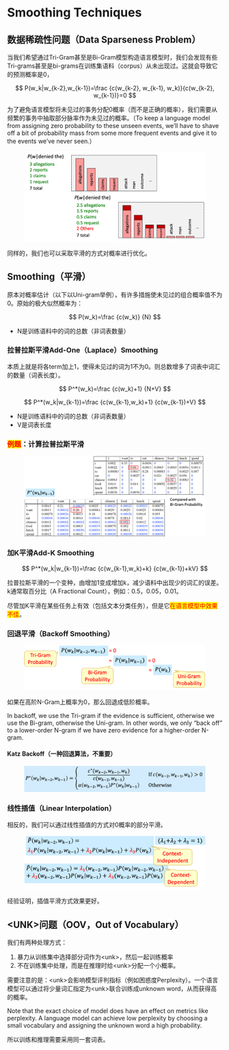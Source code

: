 # Smoothing Techniques

## 数据稀疏性问题（Data Sparseness Problem）

当我们希望通过Tri-Gram甚至是Bi-Gram模型构造语言模型时，我们会发现有些Tri-grams甚至是bi-grams在训练集语料（corpus）从未出现过。这就会导致它的预测概率是0，

$$
P(w_k|w_{k-2},w_{k-1})=\frac {c(w_{k-2}, w_{k-1}, w_k)}{c(w_{k-2}, w_{k-1})}=0
$$

为了避免语言模型将未见过的事务分配0概率（而不是正确的概率），我们需要从频繁的事务中抽取部分脉率作为未见过的概率。（To keep a language model from assigning zero probability to these unseen events, we’ll have to shave off a bit of probability mass from some more frequent events and give it to the events we’ve never seen.）

<figure><img src="../../.gitbook/assets/image (13).png" alt=""><figcaption></figcaption></figure>

同样的，我们也可以采取平滑的方式对概率进行优化。

## Smoothing（平滑）

原本对概率估计（以下以Uni-gram举例），有许多措施使未见过的组合概率值不为0。原始的极大似然概率为：

$$
P(w_k)=\frac {c(w_k)} {N}
$$

* N是训练语料中的词的总数（非词表数量）

### 拉普拉斯平滑Add-One（Laplace）Smoothing

本质上就是将各term加上1，使得未见过的词为1不为0。则总数增多了词表中词汇的数量（词表长度）。

$$
P^*(w_k)=\frac {c(w_k)+1} {N+V}
$$

$$
P^*(w_k|w_{k-1})=\frac {c(w_{k-1},w_k)+1} {c(w_{k-1})+V}
$$

* N是训练语料中的词的总数（非词表数量）
* V是词表长度

### <mark style="color:red;">例题</mark>：计算拉普拉斯平滑

<figure><img src="../../.gitbook/assets/image (5) (1).png" alt=""><figcaption></figcaption></figure>

### 加K平滑Add-K Smoothing

$$
P^*(w_k|w_{k-1})=\frac {c(w_{k-1},w_k)+k} {c(w_{k-1})+kV}
$$

拉普拉斯平滑的一个变种，由增加1变成增加k，减少语料中出现少的词汇的误差。k通常取百分比（A Fractional Count），例如：0.5，0.05，0.01。

尽管加K平滑在某些任务上有效（包括文本分类任务），但是它<mark style="color:red;">在语言模型中效果不佳</mark>。

### 回退平滑（Backoff Smoothing）

<figure><img src="../../.gitbook/assets/image (1) (1) (1) (1) (1) (1) (1).png" alt=""><figcaption></figcaption></figure>

如果在高阶N-Gram上概率为0，那么回退成低阶概率。

In backoff, we use the Tri-gram if the evidence is sufficient, otherwise we use the Bi-gram, otherwise the Uni-gram. In other words, we only “back off” to a lower-order N-gram if we have zero evidence for a higher-order N-gram.

#### Katz Backoff（一种回退算法，不重要）

<figure><img src="../../.gitbook/assets/image (4) (1) (1).png" alt=""><figcaption></figcaption></figure>

### 线性插值（Linear Interpolation）

相反的，我们可以通过线性插值的方式对0概率的部分平滑。

<figure><img src="../../.gitbook/assets/image (5) (1) (1).png" alt=""><figcaption></figcaption></figure>

经验证明，插值平滑方式效果更好。

## \<UNK>问题（OOV，Out of Vocabulary）

我们有两种处理方式：

1. 暴力从训练集中选择部分词作为\<unk>，然后一起训练概率
2. 不在训练集中处理，而是在推理时给\<unk>分配一个小概率。

需要注意的是：\<unk>会影响模型评判指标（例如困惑度Perplexity）。一个语言模型可以通过将少量词汇指定为\<unk>联合训练成unknown word，从而获得高的概率。

Note that the exact choice of model does have an effect on metrics like perplexity. A language model can achieve low perplexity by choosing a small vocabulary and assigning the unknown word a high probability.

所以训练和推理需要采用同一套词表。
